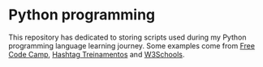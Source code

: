 # Python programming
This repository has dedicated to storing scripts used during my Python programming language learning journey. Some examples come from [Free Code Camp](https://www.freecodecamp.org/), [Hashtag Treinamentos](https://www.hashtagtreinamentos.com/) and [W3Schools](https://www.w3schools.com/).
